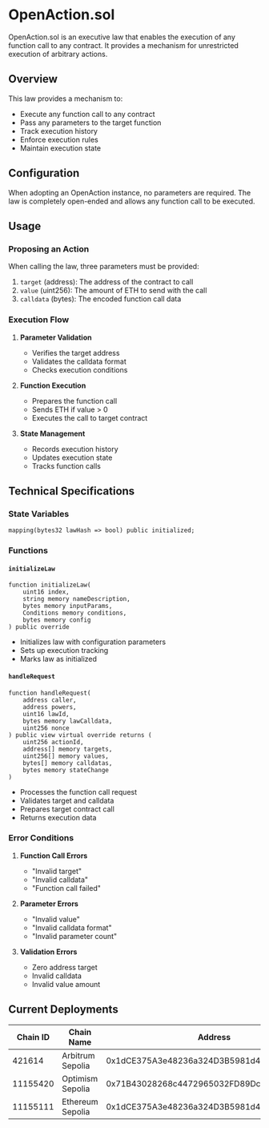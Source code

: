# OpenAction.sol

OpenAction.sol is an executive law that enables the execution of any function call to any contract. It provides a mechanism for unrestricted execution of arbitrary actions.

## Overview

This law provides a mechanism to:
- Execute any function call to any contract
- Pass any parameters to the target function
- Track execution history
- Enforce execution rules
- Maintain execution state

## Configuration

When adopting an OpenAction instance, no parameters are required. The law is completely open-ended and allows any function call to be executed.

## Usage

### Proposing an Action

When calling the law, three parameters must be provided:

1. `target` (address): The address of the contract to call
2. `value` (uint256): The amount of ETH to send with the call
3. `calldata` (bytes): The encoded function call data

### Execution Flow

1. **Parameter Validation**
   - Verifies the target address
   - Validates the calldata format
   - Checks execution conditions

2. **Function Execution**
   - Prepares the function call
   - Sends ETH if value > 0
   - Executes the call to target contract

3. **State Management**
   - Records execution history
   - Updates execution state
   - Tracks function calls

## Technical Specifications

### State Variables

```solidity
mapping(bytes32 lawHash => bool) public initialized;
```

### Functions

#### `initializeLaw`
```solidity
function initializeLaw(
    uint16 index,
    string memory nameDescription,
    bytes memory inputParams,
    Conditions memory conditions,
    bytes memory config
) public override
```
- Initializes law with configuration parameters
- Sets up execution tracking
- Marks law as initialized

#### `handleRequest`
```solidity
function handleRequest(
    address caller,
    address powers,
    uint16 lawId,
    bytes memory lawCalldata,
    uint256 nonce
) public view virtual override returns (
    uint256 actionId,
    address[] memory targets,
    uint256[] memory values,
    bytes[] memory calldatas,
    bytes memory stateChange
)
```
- Processes the function call request
- Validates target and calldata
- Prepares target contract call
- Returns execution data

### Error Conditions

1. **Function Call Errors**
   - "Invalid target"
   - "Invalid calldata"
   - "Function call failed"

2. **Parameter Errors**
   - "Invalid value"
   - "Invalid calldata format"
   - "Invalid parameter count"

3. **Validation Errors**
   - Zero address target
   - Invalid calldata
   - Invalid value amount

## Current Deployments

| Chain ID | Chain Name      | Address                                      |
|----------|----------------|----------------------------------------------|
| 421614   | Arbitrum Sepolia | 0x1dCE375A3e48236a324D3B5981d43987ADAf36Ac  |
| 11155420 | Optimism Sepolia | 0x71B43028268c4472965032FD89Dcd921917b3880  |
| 11155111 | Ethereum Sepolia | 0x1dCE375A3e48236a324D3B5981d43987ADAf36Ac  | 



